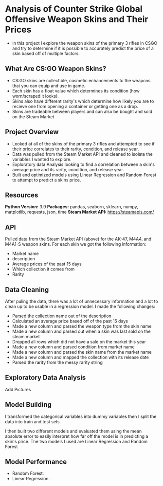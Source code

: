 # Analysis of Counter Strike Global Offensive Weapon Skins and Their Prices
* In this project I explore the weapon skins of the primary 3 rifles in CSGO and try to determine if it is possible to accurately predict the price of a skin based off of multiple factors.

## What Are CS:GO Weapon Skins?
* CS:GO skins are collectible, cosmetic enhancements to the weapons that you can equip and use in game.
* Each skin has a float value which determines its condition (how worn/scraped it looks).
* Skins also have different rarity's which determine how likely you are to recieve one from opening a container or getting one as a drop.
* Skins are tradeable between players and can also be bought and sold on the Steam Market

## Project Overview
* Looked at all of the skins of the primary 3 rifles and attempted to see if their price correlates to their rarity, condition, and release year.
* Data was pulled from the Steam Market API and cleaned to isolate the variables I wanted to explore.
* Exploratory data Analysis looking to find a correlation between a skin's average price and its rarity, condition, and release year.
* Built and optimized models using Linear Regression and Random Forest to attempt to predict a skins price.

## Resources
**Python Version:** 3.9
**Packages:** pandas, seaborn, sklearn, numpy, matplotlib, requests, json, time
**Steam Market API:** https://steamapis.com/

## API
Pulled data from the Steam Market API (above) for the AK-47, M4A4, and M4A1-S weapon skins. For each skin we got the following information:
* Market name
* description
* Average prices of the past 15 days
* Which collection it comes from
* Rarity

## Data Cleaning
After puling the data, there was a lot of unnecessary information and a lot to clean up to be usable in a regression model. I made the following changes:
* Parsed the collection name out of the description
* Calculated an average price based off of the past 15 days
* Made a new column and parsed the weapon type from the skin name
* Made a new column and parsed out when a skin was last sold on the steam market
* Dropped all rows which did not have a sale on the market this year
* Made a new column and parsed condition from market name
* Made a new column and parsed the skin name from the market name
* Made a new column and mapped the collection with its release date
* Parsed the rarity from the messy rarity string

## Exploratory Data Analysis
Add Pictures

## Model Building
I transformed the categorical variables into dummy variables then I split the data into train and test sets.

I then built two different models and evaluated them using the mean absolute error to easily interpret how far off the model is in predicting a skin's price.
The two models I used are Linear Regression and Random Forest

## Model Performance

* Random Forest:
* Linear Regression: 
